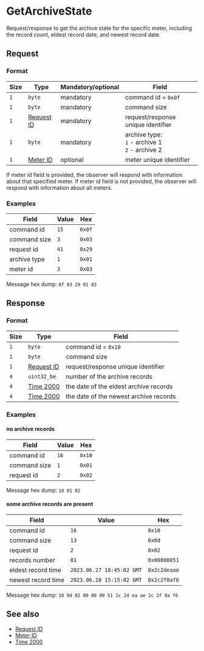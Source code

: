 # GetArchiveState

Request/response to get the archive state for the specific meter, including the record count, eldest record date, and newest record date.


## Request

### Format

| Size | Type                                 | Mandatory/optional | Field                                                   |
| ---- | ------------------------------------ | ------------------ | ------------------------------------------------------- |
| `1`  | `byte`                               | mandatory          | command id = `0x0f`                                     |
| `1`  | `byte`                               | mandatory          | command size                                            |
| `1`  | [Request ID](../types.md#request-id) | mandatory          | request/response unique identifier                      |
| `1`  | `byte`                               | mandatory          | archive type: <br> `1` - archive 1 <br> `2` - archive 2 |
| `1`  | [Meter ID](../types.md#meter-id)     | optional           | meter unique identifier                                 |

If meter id field is provided, the observer will respond with information about that specified meter.
If meter id field is not provided, the observer will respond with information about all meters.


### Examples

| Field        | Value | Hex    |
| ------------ | ----- | ------ |
| command id   | `15`  | `0x0f` |
| command size | `3`   | `0x03` |
| request id   | `41`  | `0x29` |
| archive type | `1`   | `0x01` |
| meter id     | `3`   | `0x03` |

Message hex dump: `0f 03 29 01 03`


## Response

### Format

| Size | Type                                 | Field                                  |
| ---- | ------------------------------------ | -------------------------------------- |
| `1`  | `byte`                               | command id = `0x10`                    |
| `1`  | `byte`                               | command size                           |
| `1`  | [Request ID](../types.md#request-id) | request/response unique identifier     |
| `4`  | `uint32_be`                          | number of the archive records          |
| `4`  | [Time 2000](../types.md#time-2000)   | the date of the eldest archive records |
| `4`  | [Time 2000](../types.md#time-2000)   | the date of the newest archive records |


### Examples

#### no archive records

| Field          | Value | Hex          |
| -------------- | ----- | ------------ |
| command id     | `16`  | `0x10`       |
| command size   | `1`   | `0x01`       |
| request id     | `2`   | `0x02`       |

Message hex dump: `10 01 02`

#### some archive records are present

| Field              | Value                     | Hex          |
| ------------------ | ------------------------- | ------------ |
| command id         | `16`                      | `0x10`       |
| command size       | `13`                      | `0x0d`       |
| request id         | `2`                       | `0x02`       |
| records number     | `81`                      | `0x00000051` |
| eldest record time | `2023.06.27 18:45:02 GMT` | `0x2c2deaae` |
| newest record time | `2023.06.28 15:15:02 GMT` | `0x2c2f0af6` |

Message hex dump: `10 0d 02 00 00 00 51 2c 2d ea ae 2c 2f 0a f6`


## See also

* [Request ID](../types.md#request-id)
* [Meter ID](../types.md#meter-id)
* [Time 2000](../types.md#time-2000)
